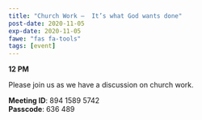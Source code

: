 ```yaml
---
title: "Church Work –  It’s what God wants done"
post-date: 2020-11-05
exp-date: 2020-11-05
fawe: "fas fa-tools"
tags: [event]
---
```

**12 PM**

Please join us as we have a discussion on church work.

<p class="text-danger"><b>Meeting ID</b>: 894 1589 5742
<br>
<b>Passcode</b>: 636 489
</p>